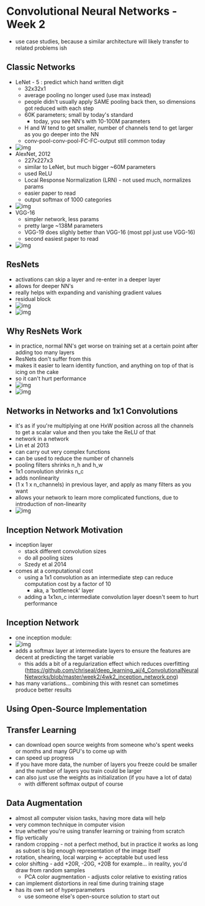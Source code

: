 # Convolutional Neural Networks - Week 2

- use case studies, because a similar architecture will likely transfer to related problems ish

## Classic Networks

- LeNet - 5 : predict which hand written digit
  - 32x32x1
  - average pooling no longer used (use max instead)
  - people didn't usually apply SAME pooling back then, so dimensions got reduced with each step
  - 60K parameters; small by today's standard
    - today, you see NN's with 10-100M parameters
  - H and W tend to get smaller, number of channels tend to get larger as you go deeper into the NN
  - conv-pool-conv-pool-FC-FC-output still common today
- ![img](https://github.com/chriseal/deep_learning_ai/4_ConvolutionalNeuralNetworks/blob/master/week2/4wk2_LeNet.png)
- AlexNet, 2012
  - 227x227x3
  - similar to LeNet, but much bigger ~60M parameters
  - used ReLU
  - Local Response Normalization (LRN) - not used much, normalizes params
  - easier paper to read
  - output softmax of 1000 categories
- ![img](https://github.com/chriseal/deep_learning_ai/4_ConvolutionalNeuralNetworks/blob/master/week2/4wk2_AlexNet.png)
- VGG-16
  - simpler network, less params
  - pretty large ~138M parameters
  - VGG-19 does slighly better than VGG-16 (most ppl just use VGG-16)
  - second easiest paper to read
- ![img](https://github.com/chriseal/deep_learning_ai/4_ConvolutionalNeuralNetworks/blob/master/week2/4wk2_VGG16.png)

## ResNets

- activations can skip a layer and re-enter in a deeper layer
- allows for deeper NN's
- really helps with expanding and vanishing gradient values
- residual block
- ![img](https://github.com/chriseal/deep_learning_ai/4_ConvolutionalNeuralNetworks/blob/master/week2/4wk2_residual_block.png)
- ![img](https://github.com/chriseal/deep_learning_ai/4_ConvolutionalNeuralNetworks/blob/master/week2/4wk2_resNet.png)

## Why ResNets Work

- in practice, normal NN's get worse on training set at a certain point after adding too many layers
- ResNets don't suffer from this
- makes it easier to learn identity function, and anything on top of that is icing on the cake
- so it can't hurt performance
- ![img](https://github.com/chriseal/deep_learning_ai/4_ConvolutionalNeuralNetworks/blob/master/week2/4wk2_resNet_why_work.png)
- ![img](https://github.com/chriseal/deep_learning_ai/4_ConvolutionalNeuralNetworks/blob/master/week2/4wk2_resNet_example.png)

## Networks in Networks and 1x1 Convolutions

- it's as if you're multiplying at one HxW position across all the channels to get a scalar value and then you take the ReLU of that
- network in a network
- Lin et al 2013
- can carry out very complex functions
- can be used to reduce the number of channels
- pooling filters shrinks n_h and h_w
- 1x1 convolution shrinks n_c
- adds nonlinearity
- (1 x 1 x n_channels) in previous layer, and apply as many filters as you want
- allows your network to learn more complicated functions, due to introduction of non-linearity 
- ![img](https://github.com/chriseal/deep_learning_ai/4_ConvolutionalNeuralNetworks/blob/master/week2/4wk2_1x1_conv.png)

## Inception Network Motivation

- inception layer
  - stack different convolution sizes
  - do all pooling sizes
  - Szedy et al 2014
- comes at a computational cost
  - using a 1x1 convolution as an intermediate step can reduce computation cost by a factor of 10
    - aka, a 'bottleneck' layer
  - adding a 1x1xn_c intermediate convolution layer doesn't seem to hurt performance
  
## Inception Network

- one inception module:
- ![img](https://github.com/chriseal/deep_learning_ai/4_ConvolutionalNeuralNetworks/blob/master/week2/4wk2_inception_module.png)
- adds a softmax layer at intermediate layers to ensure the features are decent at predicting the target variable
  - this adds a bit of a regularization effect which reduces overfitting
(https://github.com/chriseal/deep_learning_ai/4_ConvolutionalNeuralNetworks/blob/master/week2/4wk2_inception_network.png)
- has many variations... combining this with resnet can sometimes produce better results

## Using Open-Source Implementation

## Transfer Learning

- can download open source weights from someone who's spent weeks or months and many GPU's to come up with
- can speed up progress
- if you have more data, the number of layers you freeze could be smaller and the number of layers you train could be larger
- can also just use the weights as initialization (if you have a lot of data) 
  - with different softmax output of course
  
## Data Augmentation

- almost all computer vision tasks, having more data will help
- very common technique in computer vision
- true whether you're using transfer learning or training from scratch
- flip vertically 
- random cropping - not a perfect method, but in practice it works as long as subset is big enough representation of the image itself
- rotation, shearing, local warping <- acceptable but used less
- color shifting - add +20R, -20G, +20B for example... in reality, you'd draw from random samples
  - PCA color augmentation - adjusts color relative to existing ratios
- can implement distortions in real time during training stage
- has its own set of hyperparameters
  - use someone else's open-source solution to start out
  












